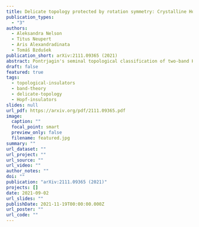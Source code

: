 ```yaml
---
title: Delicate topology protected by rotation symmetry: Crystalline Hopf insulators and beyond
publication_types:
  - "3"
authors:
  - Aleksandra Nelson
  - Titus Neupert
  - Aris Alexandradinata
  - Tomáš Bzdušek
publication_short: arXiv:2111.09365 (2021)
abstract: Pontrjagin's seminal topological classification of two-band Hamiltonians in three momentum dimensions is hereby enriched with the inclusion of a crystallographic rotational symmetry. The enrichment is attributed to a new topological invariant which quantifies a $2\pi$-quantized change in the Berry-Zak phase between a pair of rotation-invariant lines in the bulk, three-dimensional Brillouin zone; because this change is reversed on the complementary section of the Brillouin zone, we refer to this new invariant as a returning Thouless pump (RTP). We find that the RTP is associated to anomalous values for the angular momentum of surface states, which guarantees metallic in-gap states for open boundary condition with sharply terminated hoppings; more generally for arbitrarily terminated hoppings, surface states are characterized by Berry-Zak phases that are quantized to a rational multiple of $2\pi$. The RTP adds to the family of topological invariants (the Hopf and Chern numbers) that are known to classify two-band Hamiltonians in Wigner-Dyson symmetry class $textrm{A}$. Of these, the RTP and Hopf invariants are delicate, meaning that they can be trivialized by adding a particular trivial band to either the valence or the conduction subspace. Not all trivial band additions will nullify the RTP invariant, which allows its generalization beyond two-band Hamiltonians to arbitrarily many bands; such generalization is a hallmark of symmetry-protected delicate topology.
draft: false
featured: true
tags:
  - topological-insulators
  - band-theory
  - delicate-topology
  - Hopf-insulators
slides: null
url_pdf: https://arxiv.org/pdf/2111.09365.pdf
image:
  caption: ""
  focal_point: smart
  preview_only: false
  filename: featured.jpg
summary: ""
url_dataset: ""
url_project: ""
url_source: ""
url_video: ""
author_notes: ""
doi: ""
publication: "arXiv:2111.09365 (2021)"
projects: []
date: 2021-09-02
url_slides: ""
publishDate: 2021-11-19T00:00:00.000Z
url_poster: ""
url_code: ""
---
```

